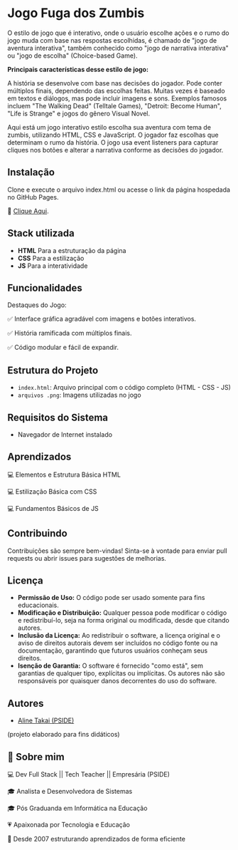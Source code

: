 
# Jogo Fuga dos Zumbis

O estilo de jogo que é interativo, onde o usuário escolhe ações e o rumo do jogo muda 
com base nas respostas escolhidas, é chamado de "jogo de aventura interativa", também 
conhecido como "jogo de narrativa interativa" ou "jogo de escolha" (Choice-based Game).

**Principais características desse estilo de jogo:**

A história se desenvolve com base nas decisões do jogador.
Pode conter múltiplos finais, dependendo das escolhas feitas.
Muitas vezes é baseado em textos e diálogos, mas pode incluir imagens e sons.
Exemplos famosos incluem "The Walking Dead" (Telltale Games), "Detroit: Become Human", 
"Life is Strange" e jogos do gênero Visual Novel.

Aqui está um jogo interativo estilo escolha sua aventura com tema de zumbis, utilizando 
HTML, CSS e JavaScript. O jogador faz escolhas que determinam o rumo da história. 
O jogo usa event listeners para capturar cliques nos botões e alterar a narrativa conforme 
as decisões do jogador.










## Instalação

Clone e execute o arquivo index.html ou acesse o link da página hospedada no GitHub Pages.

🔗 [Clique Aqui](https://alinetakai.github.io/fuga-dos-zumbis/).

    
## Stack utilizada

- **HTML** Para a estruturação da página
- **CSS** Para a estilização
- **JS** Para a interatividade


## Funcionalidades

Destaques do Jogo:

✅ Interface gráfica agradável com imagens e botões interativos.

✅ História ramificada com múltiplos finais.

✅ Código modular e fácil de expandir.

## Estrutura do Projeto

- ``index.html``: Arquivo principal com o código completo (HTML - CSS - JS)
- ``arquivos .png``: Imagens utilizadas no jogo

## Requisitos do Sistema

- Navegador de Internet instalado
## Aprendizados

💻 Elementos e Estrutura Básica HTML

💻 Estilização Básica com CSS

💻 Fundamentos Básicos de JS



## Contribuindo

Contribuições são sempre bem-vindas! Sinta-se à vontade para enviar pull requests ou abrir issues para sugestões de melhorias.


## Licença

- **Permissão de Uso:** O código pode ser usado somente para fins educacionais.
- **Modificação e Distribuição:** Qualquer pessoa pode modificar o código e redistribuí-lo, seja na forma original ou modificada, desde que citando autores.
- **Inclusão da Licença:** Ao redistribuir o software, a licença original e o aviso de direitos autorais devem ser incluídos no código fonte ou na documentação, garantindo que futuros usuários conheçam seus direitos.
- **Isenção de Garantia:** O software é fornecido "como está", sem garantias de qualquer tipo, explícitas ou implícitas. Os autores não são responsáveis por quaisquer danos decorrentes do uso do software.

## Autores

- [Aline Takai (PSIDE)](https://github.com/alinetakai)

(projeto elaborado para fins didáticos)


## 🚀 Sobre mim

💻 Dev Full Stack || Tech Teacher || Empresária (PSIDE)

🎓 Analista e Desenvolvedora de Sistemas

🎓 Pós Graduanda em Informática na Educação

💗 Apaixonada por Tecnologia e Educação

🚀 Desde 2007 estruturando aprendizados de forma eficiente

